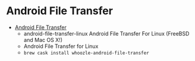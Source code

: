 # Android File Transfer
- [Android File Transfer](https://whoozle.github.io/android-file-transfer-linux/)
  -  android-file-transfer-linux Android File Transfer For Linux (FreeBSD and Mac OS X!)
  - Android File Transfer for Linux
  - `brew cask install whoozle-android-file-transfer`

